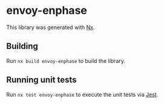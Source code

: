 # envoy-enphase

This library was generated with [Nx](https://nx.dev).

## Building

Run `nx build envoy-enphase` to build the library.

## Running unit tests

Run `nx test envoy-enphase` to execute the unit tests via [Jest](https://jestjs.io).
